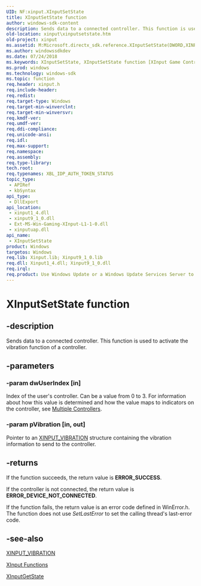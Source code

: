 ```yaml
---
UID: NF:xinput.XInputSetState
title: XInputSetState function
author: windows-sdk-content
description: Sends data to a connected controller. This function is used to activate the vibration function of a controller.
old-location: xinput\xinputsetstate.htm
old-project: xinput
ms.assetid: M:Microsoft.directx_sdk.reference.XInputSetState(DWORD,XINPUT_VIBRATION*@)
ms.author: windowssdkdev
ms.date: 07/24/2018
ms.keywords: XInputSetState, XInputSetState function [XInput Game Controller APIs], xinput.xinputsetstate, xinput/XInputSetState
ms.prod: windows
ms.technology: windows-sdk
ms.topic: function
req.header: xinput.h
req.include-header: 
req.redist: 
req.target-type: Windows
req.target-min-winverclnt: 
req.target-min-winversvr: 
req.kmdf-ver: 
req.umdf-ver: 
req.ddi-compliance: 
req.unicode-ansi: 
req.idl: 
req.max-support: 
req.namespace: 
req.assembly: 
req.type-library: 
tech.root: 
req.typenames: XBL_IDP_AUTH_TOKEN_STATUS
topic_type:
 - APIRef
 - kbSyntax
api_type:
 - DllExport
api_location:
 - xinput1_4.dll
 - xinput9_1_0.dll
 - Ext-MS-Win-Gaming-XInput-L1-1-0.dll
 - xinputuap.dll
api_name:
 - XInputSetState
product: Windows
targetos: Windows
req.lib: Xinput.lib; Xinput9_1_0.lib
req.dll: Xinput1_4.dll; Xinput9_1_0.dll
req.irql: 
req.product: Use Windows Update or a Windows Update Services Server to retrieve the update on Windows XP.
---
```


# XInputSetState function


## -description


Sends data to a connected controller. This function is used to activate the vibration function of a controller.


## -parameters




### -param dwUserIndex [in]

Index of the user's controller. Can be a value from 0 to 3. For information about how this value is determined and how the value maps to indicators on the controller, see <a href="https://msdn.microsoft.com/en-us/library/Ee417001(v=VS.85).aspx">Multiple Controllers</a>.


### -param pVibration [in, out]

Pointer to an <a href="https://msdn.microsoft.com/en-us/library/Ee419273(v=VS.85).aspx">XINPUT_VIBRATION</a> structure containing the vibration information to send to the controller.


## -returns



If the function succeeds, the return value is <b>ERROR_SUCCESS</b>.

If the controller is not connected, the return value is <b>ERROR_DEVICE_NOT_CONNECTED</b>.

If the function fails, the return value is an error code defined in WinError.h. The function does not use <i>SetLastError</i> to set the calling thread's last-error code.




## -see-also




<a href="https://msdn.microsoft.com/en-us/library/Ee419273(v=VS.85).aspx">XINPUT_VIBRATION</a>



<a href="https://msdn.microsoft.com/c1533555-9094-0030-f025-6f47e9002e1a">XInput Functions</a>



<a href="https://msdn.microsoft.com/en-us/library/Ee419267(v=VS.85).aspx">XInputGetState</a>
 

 


